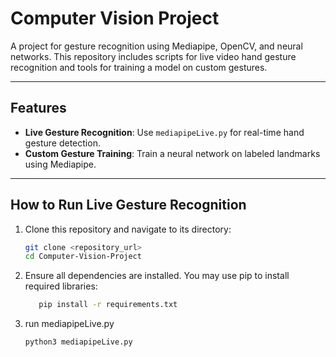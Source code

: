 # Computer Vision Project

A project for gesture recognition using Mediapipe, OpenCV, and neural networks. This repository includes scripts for live video hand gesture recognition and tools for training a model on custom gestures.

---

## Features
- **Live Gesture Recognition**: Use `mediapipeLive.py` for real-time hand gesture detection.
- **Custom Gesture Training**: Train a neural network on labeled landmarks using Mediapipe.

---

## How to Run Live Gesture Recognition
1. Clone this repository and navigate to its directory:
   ```bash
   git clone <repository_url>
   cd Computer-Vision-Project
2. Ensure all dependencies are installed. You may use pip to install required libraries:
   ```bash
      pip install -r requirements.txt

3. run mediapipeLive.py
   ```bash
   python3 mediapipeLive.py
